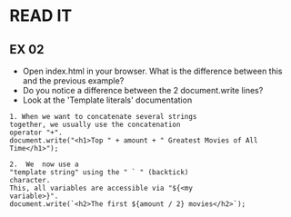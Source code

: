 # READ IT
## EX 02
* Open index.html in your browser. What is the difference between this and the previous example?
* Do you notice a difference between the 2 document.write lines?
* Look at the 'Template literals' documentation

````
1. When we want to concatenate several strings
together, we usually use the concatenation
operator "+".
document.write("<h1>Top " + amount + " Greatest Movies of All Time</h1>");

2.  We  now use a
"template string" using the " ` " (backtick)
character.
This, all variables are accessible via "${<my
variable>}".
document.write(`<h2>The first ${amount / 2} movies</h2>`);